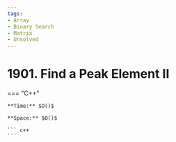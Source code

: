 ```yaml
---
tags:
- Array
- Binary Search
- Matrix
- Unsolved
---
```



# 1901. Find a Peak Element II

=== "C++"

    **Time:** $O()$

    **Space:** $O()$

    ``` c++
    ```